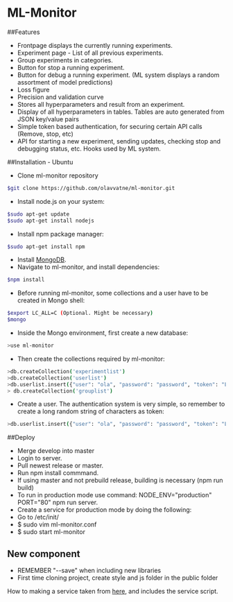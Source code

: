 # ML-Monitor

##Features
* Frontpage displays the currently running experiments.
* Experiment page - List of all previous experiments.
* Group experiments in categories.
* Button for stop a running experiment. 
* Button for debug a running experiment. (ML system displays a random assortment of model predictions)
* Loss figure
* Precision and validation curve
* Stores all hyperparameters and result from an experiment.
* Display of all hyperparameters in tables. Tables are auto generated from JSON key/value pairs
* Simple token based authentication, for securing certain API calls (Remove, stop, etc)
* API for starting a new experiment, sending updates, checking stop and debugging status,  etc. Hooks used by ML system.

##Installation - Ubuntu
* Clone ml-monitor repository
```bash
$git clone https://github.com/olavvatne/ml-monitor.git
```
* Install node.js on your system:
```bash
$sudo apt-get update
$sudo apt-get install nodejs
```
* Install npm package manager:
```bash
$sudo apt-get install npm
```
* Install [MongoDB](https://docs.mongodb.org/manual/tutorial/install-mongodb-on-ubuntu/).
* Navigate to ml-monitor, and install dependencies:
```bash
$npm install
```
* Before running ml-monitor, some collections and a user have to be created in Mongo shell:
```bash
$export LC_ALL=C (Optional. Might be necessary)
$mongo
```
* Inside the Mongo environment, first create a new database:
```bash
>use ml-monitor
```
* Then create the collections required by ml-monitor:
```bash
>db.createCollection('experimentlist')
>db.createCollection('userlist')
>db.userlist.insert({"user": "ola", "password": "password", "token": "Long-random-string-of-your-choice"})
> db.createCollection('grouplist')
```

* Create a user. The authentication system is very simple, so remember to create a long random string of characters as token:
```bash
>db.userlist.insert({"user": "ola", "password": "password", "token": "Long-random-string-of-your-choice"})
```
##Deploy 
* Merge develop into master 
* Login to server. 
* Pull newest release or master. 
* Run npm install commmand.
* If using master and not prebuild release, building is necessary (npm run build)
* To run in production mode use command: NODE_ENV="production" PORT="80" npm run server.
* Create a service for production mode by doing the following:
* Go to /etc/init/
* $ sudo vim ml-monitor.conf
* $ sudo start ml-monitor

## New component
* REMEMBER "--save" when including new libraries
* First time cloning project, create style and js folder in the public folder

How to making a service taken from [here](https://gist.github.com/willrstern/3510ecef59c3f76b0152), and includes the service script.
